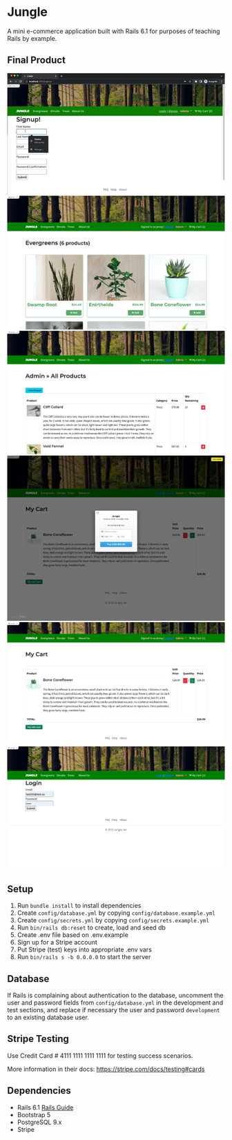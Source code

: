 # Jungle

A mini e-commerce application built with Rails 6.1 for purposes of teaching Rails by example.

## Final Product
!["Jungle-gif"](https://github.com/wesleyweitianqi/Jungle/blob/master/doc/Jungler.gif?raw=true)
!["product-page"](https://github.com/wesleyweitianqi/Jungle/blob/master/doc/product-pages.png?raw=true)
!["product-edit"](https://github.com/wesleyweitianqi/Jungle/blob/master/doc/product-edit.png?raw=true)
!["product-payment"](https://github.com/wesleyweitianqi/Jungle/blob/master/doc/payment.png?raw=true)
!["product-cart"](https://github.com/wesleyweitianqi/Jungle/blob/master/doc/My%20cart.png?raw=true)
!["login/signup"](https://github.com/wesleyweitianqi/Jungle/blob/master/doc/login.png?raw=true)

## Setup

1. Run `bundle install` to install dependencies
2. Create `config/database.yml` by copying `config/database.example.yml`
3. Create `config/secrets.yml` by copying `config/secrets.example.yml`
4. Run `bin/rails db:reset` to create, load and seed db
5. Create .env file based on .env.example
6. Sign up for a Stripe account
7. Put Stripe (test) keys into appropriate .env vars
8. Run `bin/rails s -b 0.0.0.0` to start the server

## Database

If Rails is complaining about authentication to the database, uncomment the user and password fields from `config/database.yml` in the development and test sections, and replace if necessary the user and password `development` to an existing database user.

## Stripe Testing

Use Credit Card # 4111 1111 1111 1111 for testing success scenarios.

More information in their docs: <https://stripe.com/docs/testing#cards>

## Dependencies

- Rails 6.1 [Rails Guide](http://guides.rubyonrails.org/v6.1/)
- Bootstrap 5
- PostgreSQL 9.x
- Stripe
